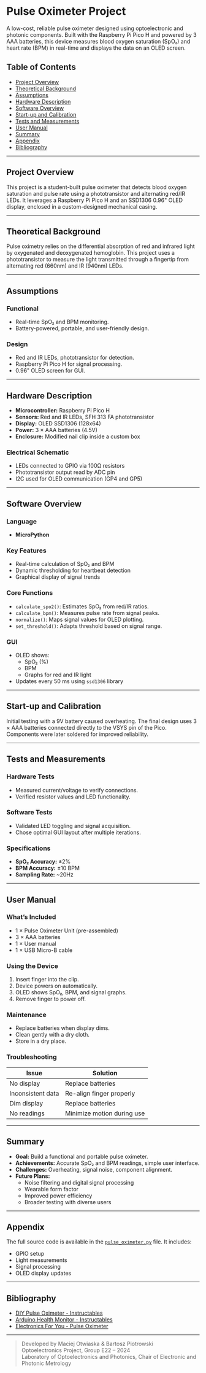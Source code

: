 # Pulse Oximeter Project

A low-cost, reliable pulse oximeter designed using optoelectronic and photonic components. Built with the Raspberry Pi Pico H and powered by 3 AAA batteries, this device measures blood oxygen saturation (SpO₂) and heart rate (BPM) in real-time and displays the data on an OLED screen.

## Table of Contents

- [Project Overview](#project-overview)
- [Theoretical Background](#theoretical-background)
- [Assumptions](#assumptions)
- [Hardware Description](#hardware-description)
- [Software Overview](#software-overview)
- [Start-up and Calibration](#start-up-and-calibration)
- [Tests and Measurements](#tests-and-measurements)
- [User Manual](#user-manual)
- [Summary](#summary)
- [Appendix](#appendix)
- [Bibliography](#bibliography)

---

## Project Overview

This project is a student-built pulse oximeter that detects blood oxygen saturation and pulse rate using a phototransistor and alternating red/IR LEDs. It leverages a Raspberry Pi Pico H and an SSD1306 0.96" OLED display, enclosed in a custom-designed mechanical casing.

---

## Theoretical Background

Pulse oximetry relies on the differential absorption of red and infrared light by oxygenated and deoxygenated hemoglobin. This project uses a phototransistor to measure the light transmitted through a fingertip from alternating red (660nm) and IR (940nm) LEDs.

---

## Assumptions

### Functional
- Real-time SpO₂ and BPM monitoring.
- Battery-powered, portable, and user-friendly design.

### Design
- Red and IR LEDs, phototransistor for detection.
- Raspberry Pi Pico H for signal processing.
- 0.96" OLED screen for GUI.

---

## Hardware Description

- **Microcontroller:** Raspberry Pi Pico H
- **Sensors:** Red and IR LEDs, SFH 313 FA phototransistor
- **Display:** OLED SSD1306 (128x64)
- **Power:** 3 × AAA batteries (4.5V)
- **Enclosure:** Modified nail clip inside a custom box

### Electrical Schematic

- LEDs connected to GPIO via 100Ω resistors
- Phototransistor output read by ADC pin
- I2C used for OLED communication (GP4 and GP5)

---

## Software Overview

### Language
- **MicroPython**

### Key Features
- Real-time calculation of SpO₂ and BPM
- Dynamic thresholding for heartbeat detection
- Graphical display of signal trends

### Core Functions
- `calculate_spo2()`: Estimates SpO₂ from red/IR ratios.
- `calculate_bpm()`: Measures pulse rate from signal peaks.
- `normalize()`: Maps signal values for OLED plotting.
- `set_threshold()`: Adapts threshold based on signal range.

### GUI
- OLED shows:
  - SpO₂ (%)
  - BPM
  - Graphs for red and IR light
- Updates every 50 ms using `ssd1306` library

---

## Start-up and Calibration

Initial testing with a 9V battery caused overheating. The final design uses 3 × AAA batteries connected directly to the VSYS pin of the Pico. Components were later soldered for improved reliability.

---

## Tests and Measurements

### Hardware Tests
- Measured current/voltage to verify connections.
- Verified resistor values and LED functionality.

### Software Tests
- Validated LED toggling and signal acquisition.
- Chose optimal GUI layout after multiple iterations.

### Specifications

- **SpO₂ Accuracy:** ±2%
- **BPM Accuracy:** ±10 BPM
- **Sampling Rate:** ~20Hz

---

## User Manual

### What’s Included
- 1 × Pulse Oximeter Unit (pre-assembled)
- 3 × AAA batteries
- 1 × User manual
- 1 × USB Micro-B cable

### Using the Device
1. Insert finger into the clip.
2. Device powers on automatically.
3. OLED shows SpO₂, BPM, and signal graphs.
4. Remove finger to power off.

### Maintenance
- Replace batteries when display dims.
- Clean gently with a dry cloth.
- Store in a dry place.

### Troubleshooting

| Issue                | Solution                       |
|---------------------|--------------------------------|
| No display          | Replace batteries              |
| Inconsistent data   | Re-align finger properly       |
| Dim display         | Replace batteries              |
| No readings         | Minimize motion during use     |

---

## Summary

- **Goal:** Build a functional and portable pulse oximeter.
- **Achievements:** Accurate SpO₂ and BPM readings, simple user interface.
- **Challenges:** Overheating, signal noise, component alignment.
- **Future Plans:**
  - Noise filtering and digital signal processing
  - Wearable form factor
  - Improved power efficiency
  - Broader testing with diverse users

---

## Appendix

The full source code is available in the [`pulse_oximeter.py`](./pulse_oximeter.py) file. It includes:

- GPIO setup
- Light measurements
- Signal processing
- OLED display updates

---

## Bibliography

- [DIY Pulse Oximeter - Instructables](https://www.instructables.com/DIY-Pulse-Oximeter/)
- [Arduino Health Monitor - Instructables](https://www.instructables.com/Arduino-Based-Pulse-Oximeter-Health-Monitoring/)
- [Electronics For You - Pulse Oximeter](https://www.electronicsforu.com/electronics-projects/hardware-diy/pulse-oximeter-back-pack)

---

> Developed by Maciej Otwiaska & Bartosz Piotrowski  
> Optoelectronics Project, Group E22 – 2024  
> Laboratory of Optoelectronics and Photonics, Chair of Electronic and Photonic Metrology
